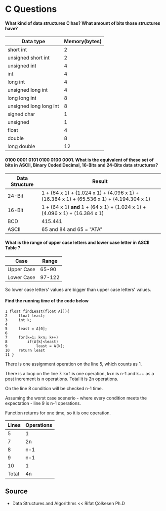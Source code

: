 # C Questions

#### What kind of data structures C has? What amount of bits those structures have?
|Data type|Memory(bytes)|
|--|--|
|short int|2|
|unsigned short int|2|
|unsigned int|4|
|int|4|
|long int|4|
|unsigned long int|4|
|long long int|8|
|unsigned long long int|8|
|signed char|1|
|unsigned|1|
|float|4|
|double|8|
|long double|12|

#### 0100 0001 0101 0100 0100 0001. What is the equivalent of these set of bits in ASCII, Binary Coded Decimal, 16-Bits and 24-Bits data structures?

|Data Structure|Result|
|--|--|
|24-Bit|1 + (64 x 1) + (1.024 x 1) + (4.096 x 1) + (16.384 x 1) + (65.536 x 1) + (4.194.304 x 1)|
|16-Bit|1 + (64 x 1) **and** 1 + (64 x 1) + (1.024 x 1) + (4.096 x 1) + (16.384 x 1)|
|BCD|415.441|
|ASCII| 65 and 84 and 65 = "ATA"|

#### What is the range of upper case letters and lower case letter in ASCII Table ?
|Case|Range|
|--|--|
|Upper Case|65-90|
|Lower Case|97-122|

So lower case letters' values are bigger than upper case letters' values.

#### Find the running time of the code below

```
1 float findLeast(float A[]){
2     float least;
3     int k;
4 
5     least = A[0];
6 
7     for(k=1; k<n; k++)
8         if(A[k]<least)
9             least = A[k];
10    return least
11 }
```
There is one assignment operation on the line 5, which counts as 1.

There is a loop on the line 7. k=1 is one operation, k<n is n-1 and k++ as a post increment is n operations. Total it is 2n operations.

On the line 8 condition will be checked n-1 time.

Assuming the worst case scenerio - where every condition meets the expectation - line 9 is n-1 operations.

Function returns for one time, so it is one operation.

|Lines|Operations|
|--|--|
|5|1|
|7|2n|
|8|n-1|
|9|n-1|
|10|1|
|Total|4n|

## Source

- Data Structures and Algorithms << Rifat Çölkesen Ph.D
